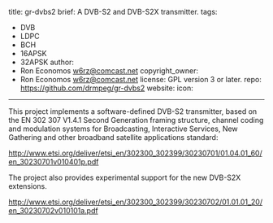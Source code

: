 title: gr-dvbs2
brief: A DVB-S2 and DVB-S2X transmitter.
tags:
  - DVB
  - LDPC
  - BCH
  - 16APSK
  - 32APSK
author:
  - Ron Economos <w6rz@comcast.net>
copyright_owner:
  - Ron Economos <w6rz@comcast.net>
license: GPL version 3 or later.
repo: https://github.com/drmpeg/gr-dvbs2
website:
icon:
---
This project implements a software-defined DVB-S2 transmitter, based on the EN 302 307 V1.4.1 Second Generation framing structure, channel coding and modulation systems for Broadcasting, Interactive Services, New Gathering and other broadband satellite applications standard:

http://www.etsi.org/deliver/etsi_en/302300_302399/30230701/01.04.01_60/en_30230701v010401p.pdf

The project also provides experimental support for the new DVB-S2X extensions.

http://www.etsi.org/deliver/etsi_en/302300_302399/30230702/01.01.01_20/en_30230702v010101a.pdf



